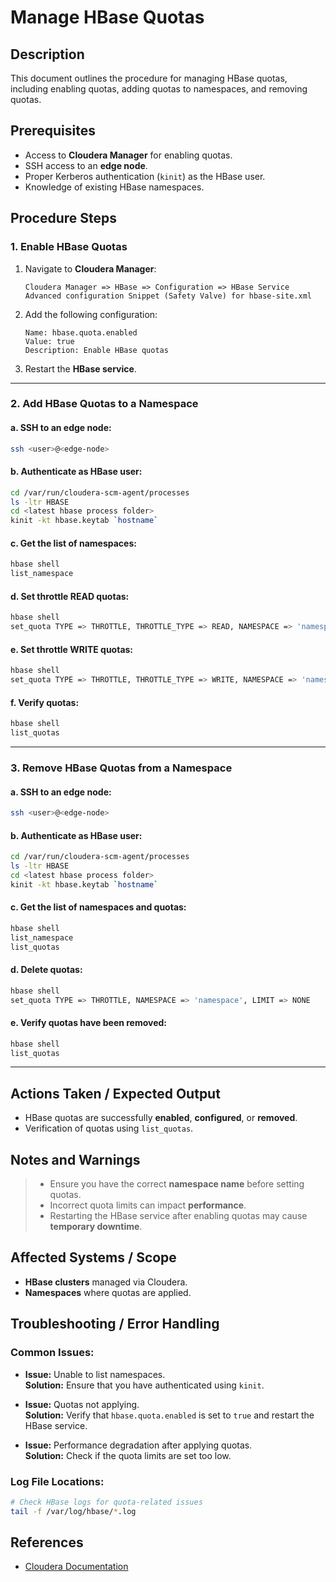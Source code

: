 # Manage HBase Quotas

## Description
This document outlines the procedure for managing HBase quotas, including enabling quotas, adding quotas to namespaces, and removing quotas.

## Prerequisites
- Access to **Cloudera Manager** for enabling quotas.
- SSH access to an **edge node**.
- Proper Kerberos authentication (`kinit`) as the HBase user.
- Knowledge of existing HBase namespaces.

## Procedure Steps

### 1. Enable HBase Quotas
1. Navigate to **Cloudera Manager**:
   ```
   Cloudera Manager => HBase => Configuration => HBase Service Advanced configuration Snippet (Safety Valve) for hbase-site.xml
   ```
2. Add the following configuration:
   ```
   Name: hbase.quota.enabled
   Value: true
   Description: Enable HBase quotas
   ```
3. Restart the **HBase service**.

---

### 2. Add HBase Quotas to a Namespace

#### a. SSH to an edge node:
```bash
ssh <user>@<edge-node>
```

#### b. Authenticate as HBase user:
```bash
cd /var/run/cloudera-scm-agent/processes
ls -ltr HBASE
cd <latest hbase process folder>
kinit -kt hbase.keytab `hostname`
```

#### c. Get the list of namespaces:
```bash
hbase shell
list_namespace
```

#### d. Set throttle **READ** quotas:
```bash
hbase shell
set_quota TYPE => THROTTLE, THROTTLE_TYPE => READ, NAMESPACE => 'namespace', LIMIT => 'Xreq/sec'
```

#### e. Set throttle **WRITE** quotas:
```bash
hbase shell
set_quota TYPE => THROTTLE, THROTTLE_TYPE => WRITE, NAMESPACE => 'namespace', LIMIT => 'Xreq/sec'
```

#### f. Verify quotas:
```bash
hbase shell
list_quotas
```

---

### 3. Remove HBase Quotas from a Namespace

#### a. SSH to an edge node:
```bash
ssh <user>@<edge-node>
```

#### b. Authenticate as HBase user:
```bash
cd /var/run/cloudera-scm-agent/processes
ls -ltr HBASE
cd <latest hbase process folder>
kinit -kt hbase.keytab `hostname`
```

#### c. Get the list of namespaces and quotas:
```bash
hbase shell
list_namespace
list_quotas
```

#### d. Delete quotas:
```bash
hbase shell
set_quota TYPE => THROTTLE, NAMESPACE => 'namespace', LIMIT => NONE
```

#### e. Verify quotas have been removed:
```bash
hbase shell
list_quotas
```

---

## Actions Taken / Expected Output
- HBase quotas are successfully **enabled**, **configured**, or **removed**.
- Verification of quotas using `list_quotas`.

## Notes and Warnings
> - Ensure you have the correct **namespace name** before setting quotas.
> - Incorrect quota limits can impact **performance**.
> - Restarting the HBase service after enabling quotas may cause **temporary downtime**.

## Affected Systems / Scope
- **HBase clusters** managed via Cloudera.
- **Namespaces** where quotas are applied.

## Troubleshooting / Error Handling

### Common Issues:
- **Issue:** Unable to list namespaces.  
  **Solution:** Ensure that you have authenticated using `kinit`.

- **Issue:** Quotas not applying.  
  **Solution:** Verify that `hbase.quota.enabled` is set to `true` and restart the HBase service.

- **Issue:** Performance degradation after applying quotas.  
  **Solution:** Check if the quota limits are set too low.

### Log File Locations:
```bash
# Check HBase logs for quota-related issues
tail -f /var/log/hbase/*.log
```

## References
- [Cloudera Documentation](https://www.cloudera.com/)

